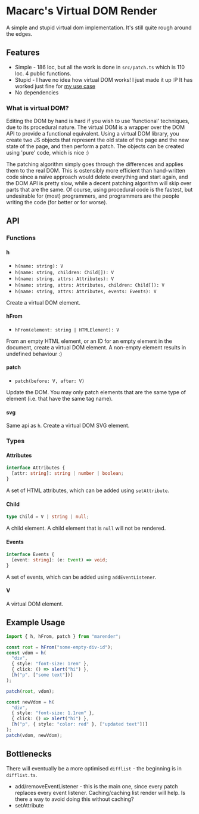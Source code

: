 # Macarc's Virtual DOM Render

A simple and stupid virtual dom implementation. It's still quite rough around the edges.

## Features

- Simple - 186 loc, but all the work is done in `src/patch.ts` which is 110 loc. 4 public functions.
- Stupid - I have no idea how virtual DOM works! I just made it up :P It has worked just fine for [my use case](https://github.com/macarc/PipeScore)
- No dependencies

### What is virtual DOM?

Editing the DOM by hand is hard if you wish to use 'functional' techniques, due to its procedural nature. The virtual DOM is a wrapper over the DOM API to provide a functional equivalent. Using a virtual DOM library, you create two JS objects that represent the old state of the page and the new state of the page, and then perform a patch. The objects can be created using 'pure' code, which is nice :)

The patching algorithm simply goes through the differences and applies them to the real DOM. This is ostensibly more efficient than hand-written code since a naïve approach would delete everything and start again, and the DOM API is pretty slow, while a decent patching algorithm will skip over parts that are the same. Of course, using procedural code is the fastest, but undesirable for (most) programmers, and programmers are the people writing the code (for better or for worse).

## API

### Functions

#### h

- `h(name: string): V`
- `h(name: string, children: Child[]): V`
- `h(name: string, attrs: Attributes): V`
- `h(name: string, attrs: Attributes, children: Child[]): V`
- `h(name: string, attrs: Attributes, events: Events): V`

Create a virtual DOM element.

#### hFrom

- `hFrom(element: string | HTMLElement): V`

From an empty HTML element, or an ID for an empty element in the document, create a virtual DOM element. A non-empty element results in undefined behaviour :)

#### patch

- `patch(before: V, after: V)`

Update the DOM. You may only patch elements that are the same type of element (i.e. that have the same tag name).

#### svg

Same api as `h`. Create a virtual DOM SVG element.

### Types

#### Attributes

```ts
interface Attributes {
  [attr: string]: string | number | boolean;
}
```

A set of HTML attributes, which can be added using `setAttribute`.

#### Child

```ts
type Child = V | string | null;
```

A child element. A child element that is `null` will not be rendered.

#### Events

```ts
interface Events {
  [event: string]: (e: Event) => void;
}
```

A set of events, which can be added using `addEventListener`.

#### V

A virtual DOM element.

## Example Usage

```ts
import { h, hFrom, patch } from "marender";

const root = hFrom("some-empty-div-id");
const vdom = h(
  "div",
  { style: "font-size: 1rem" },
  { click: () => alert("hi") },
  [h("p", ["some text"])]
);

patch(root, vdom);

const newVdom = h(
  "div",
  { style: "font-size: 1.1rem" },
  { click: () => alert("hi") },
  [h("p", { style: "color: red" }, ["updated text"])]
);
patch(vdom, newVdom);
```

## Bottlenecks

There will eventually be a more optimised `difflist` - the beginning is in `difflist.ts`.

- add/removeEventListener - this is the main one, since every patch replaces every event listener. Caching/caching list render will help. Is there a way to avoid doing this without caching?
- setAttribute
